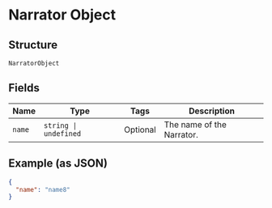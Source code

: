 
# Narrator Object

## Structure

`NarratorObject`

## Fields

| Name | Type | Tags | Description |
|  --- | --- | --- | --- |
| `name` | `string \| undefined` | Optional | The name of the Narrator. |

## Example (as JSON)

```json
{
  "name": "name8"
}
```

